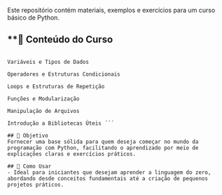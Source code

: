 Este repositório contém materiais, exemplos e exercícios para um curso básico de Python. 

## **📌 Conteúdo do Curso  
```Introdução ao Python e Instalação

Variáveis e Tipos de Dados

Operadores e Estruturas Condicionais

Loops e Estruturas de Repetição

Funções e Modularização

Manipulação de Arquivos

Introdução a Bibliotecas Úteis ´´´

## 🎯 Objetivo
Fornecer uma base sólida para quem deseja começar no mundo da programação com Python, facilitando o aprendizado por meio de explicações claras e exercícios práticos.

## 📂 Como Usar
- Ideal para iniciantes que desejam aprender a linguagem do zero, abordando desde conceitos fundamentais até a criação de pequenos projetos práticos.

